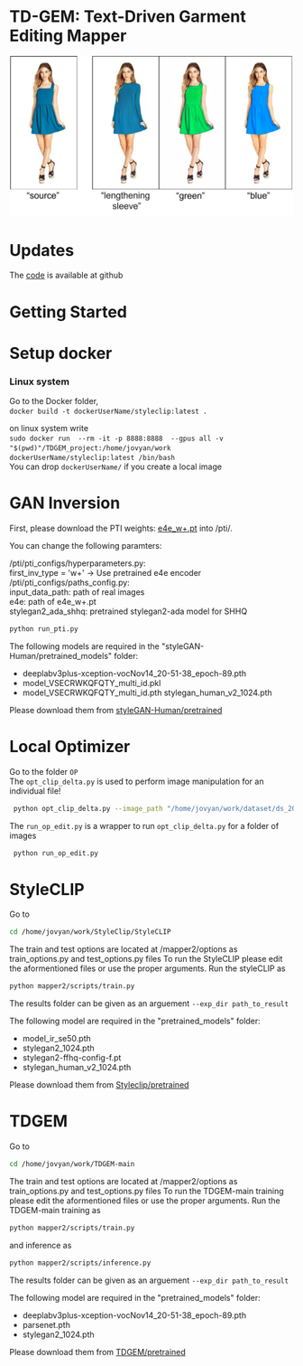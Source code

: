 # TD-GEM: Text-Driven Garment Editing Mapper
![plot](./util/front_sample1.jpg)

# Updates
The [code](https://github.com/resa-git/TDGEM) is available at github

# Getting Started

# Setup docker 
### Linux system
Go to the Docker folder, <br/> 
`docker build -t dockerUserName/styleclip:latest .` <br/>

on linux system write <br/>
`sudo docker run  --rm -it -p 8888:8888  --gpus all -v "$(pwd)"/TDGEM_project:/home/jovyan/work dockerUserName/styleclip:latest /bin/bash` <br/>
You can drop `dockerUserName/` if you create a local image
# GAN Inversion
First, please download the PTI weights: [e4e_w+.pt](https://drive.google.com/file/d/1NUfSJqLhsrU7c9PwAtlZ9xtrxhzS_6tu/view?usp=sharing) into /pti/.

You can change the following paramters:<br/>

/pti/pti_configs/hyperparameters.py: <br/>
first_inv_type = 'w+' -> Use pretrained e4e encoder 
/pti/pti_configs/paths_config.py: <br/>
input_data_path: path of real images<br/>
e4e: path of e4e_w+.pt<br/>
stylegan2_ada_shhq: pretrained stylegan2-ada model for SHHQ<br/>
```sh
python run_pti.py
```

The following models are required in the "styleGAN-Human/pretrained_models" folder:
* deeplabv3plus-xception-vocNov14_20-51-38_epoch-89.pth
* model_VSECRWKQFQTY_multi_id.pkl
* model_VSECRWKQFQTY_multi_id.pth  stylegan_human_v2_1024.pth

Please download them from [styleGAN-Human/pretrained](https://kth-my.sharepoint.com/personal/sanazsab_ug_kth_se/_layouts/15/onedrive.aspx?id=%2Fpersonal%2Fsanazsab%5Fug%5Fkth%5Fse%2FDocuments%2FPre%2Dtrained%20Model&ga=1)

# Local Optimizer
Go to the folder `OP`  
The `opt_clip_delta.py` is used to perform image manipulation for an individual file!  
 
 
```bash
 python opt_clip_delta.py --image_path "/home/jovyan/work/dataset/ds_200" --base_path "/home/jovyan/work/styleGAN-Human/outputs/ds_200" --results_dir "/home/jovyan/work/results/Op" 
```
 
The `run_op_edit.py` is a wrapper to run `opt_clip_delta.py` for a folder of images
 
```bash
 python run_op_edit.py
```

# StyleCLIP
Go to
```sh
cd /home/jovyan/work/StyleClip/StyleCLIP
```
 The train and test options are located at /mapper2/options as train_options.py and test_options.py files
 To run the StyleCLIP please edit the aformentioned files or use the proper arguments. 
 Run the styleCLIP as
```sh
python mapper2/scripts/train.py
```
The results folder can be given as an arguement `--exp_dir path_to_result`


The following model are required in the "pretrained_models" folder:
* model_ir_se50.pth
* stylegan2_1024.pth
* stylegan2-ffhq-config-f.pt
* stylegan_human_v2_1024.pth

Please download them from [Styleclip/pretrained](https://kth-my.sharepoint.com/personal/sanazsab_ug_kth_se/_layouts/15/onedrive.aspx?id=%2Fpersonal%2Fsanazsab%5Fug%5Fkth%5Fse%2FDocuments%2FPre%2Dtrained%20Model&ga=1)

# TDGEM
 Go to
```sh
cd /home/jovyan/work/TDGEM-main
```
 The train and test options are located at /mapper2/options as train_options.py and test_options.py files
 To run the TDGEM-main training please edit the aformentioned files or use the proper arguments. 
 Run the TDGEM-main training as
```sh
python mapper2/scripts/train.py
```
and 
inference as
```sh
python mapper2/scripts/inference.py
```
The results folder can be given as an arguement `--exp_dir path_to_result`


The following model are required in the "pretrained_models" folder:
* deeplabv3plus-xception-vocNov14_20-51-38_epoch-89.pth
* parsenet.pth
* stylegan2_1024.pth

Please download them from [TDGEM/pretrained](https://kth-my.sharepoint.com/personal/sanazsab_ug_kth_se/_layouts/15/onedrive.aspx?id=%2Fpersonal%2Fsanazsab%5Fug%5Fkth%5Fse%2FDocuments%2FPre%2Dtrained%20Model&ga=1)

